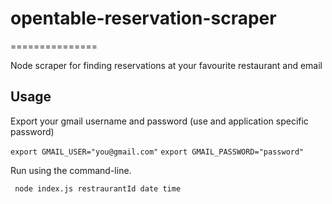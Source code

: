 # opentable-reservation-scraper
===============

Node scraper for finding reservations at your favourite restaurant and email

## Usage
Export your gmail username and password (use and application specific password)

```export GMAIL_USER="you@gmail.com"```
```export GMAIL_PASSWORD="password"```

Run using the command-line.

``` node index.js restraurantId date time```
